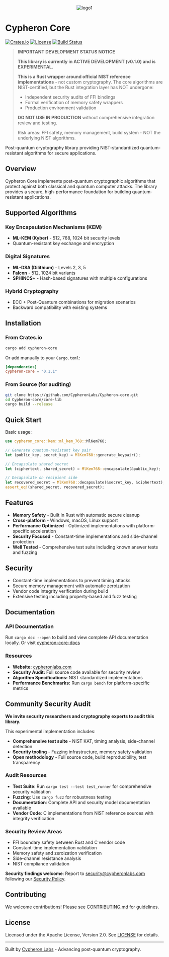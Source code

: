 <p align="center">
  <img  alt="logo1" src="https://github.com/user-attachments/assets/23197a38-fc41-4207-9485-2d0ea1689f70" />
</p>


# Cypheron Core

[![Crates.io](https://img.shields.io/crates/v/cypheron-core.svg)](https://crates.io/crates/cypheron-core)
[![License](https://img.shields.io/badge/license-Apache%202.0-blue.svg)](LICENSE)
[![Build Status](https://github.com/CypheronLabs/Cypheron-core/workflows/CI/badge.svg)](https://github.com/CypheronLabs/Cypheron-core/actions)


> **IMPORTANT DEVELOPMENT STATUS NOTICE**
> 
> **This library is currently in ACTIVE DEVELOPMENT (v0.1.0) and is EXPERIMENTAL.**
> 
> **This is a Rust wrapper around official NIST reference implementations** - not custom cryptography.
> The core algorithms are NIST-certified, but the Rust integration layer has NOT undergone:
> - Independent security audits of FFI bindings
> - Formal verification of memory safety wrappers
> - Production environment validation
> 
> **DO NOT USE IN PRODUCTION** without comprehensive integration review and testing.
> 
> Risk areas: FFI safety, memory management, build system - NOT the underlying NIST algorithms.

Post-quantum cryptography library providing NIST-standardized quantum-resistant algorithms for secure applications.

## Overview

Cypheron Core implements post-quantum cryptographic algorithms that protect against both classical and quantum computer attacks. The library provides a secure, high-performance foundation for building quantum-resistant applications.

## Supported Algorithms

### Key Encapsulation Mechanisms (KEM)
- **ML-KEM (Kyber)** - 512, 768, 1024 bit security levels
- Quantum-resistant key exchange and encryption

### Digital Signatures  
- **ML-DSA (Dilithium)** - Levels 2, 3, 5
- **Falcon** - 512, 1024 bit variants
- **SPHINCS+** - Hash-based signatures with multiple configurations

### Hybrid Cryptography
- ECC + Post-Quantum combinations for migration scenarios
- Backward compatibility with existing systems

## Installation

### From Crates.io
```bash
cargo add cypheron-core
```

Or add manually to your `Cargo.toml`:
```toml
[dependencies]
cypheron-core = "0.1.1"
```

### From Source (for auditing)
```bash
git clone https://github.com/CypheronLabs/Cypheron-core.git
cd Cypheron-core/core-lib
cargo build --release
```

## Quick Start

Basic usage:
```rust
use cypheron_core::kem::ml_kem_768::MlKem768;

// Generate quantum-resistant key pair
let (public_key, secret_key) = MlKem768::generate_keypair();

// Encapsulate shared secret
let (ciphertext, shared_secret) = MlKem768::encapsulate(&public_key);

// Decapsulate on recipient side
let recovered_secret = MlKem768::decapsulate(&secret_key, &ciphertext);
assert_eq!(shared_secret, recovered_secret);
```

## Features

- **Memory Safety** - Built in Rust with automatic secure cleanup
- **Cross-platform** - Windows, macOS, Linux support
- **Performance Optimized** - Optimized implementations with platform-specific acceleration
- **Security Focused** - Constant-time implementations and side-channel protection
- **Well Tested** - Comprehensive test suite including known answer tests and fuzzing

## Security

- Constant-time implementations to prevent timing attacks
- Secure memory management with automatic zeroization
- Vendor code integrity verification during build
- Extensive testing including property-based and fuzz testing

## Documentation

### API Documentation
Run `cargo doc --open` to build and view complete API documentation locally.
Or visit [cypheron-core-docs](https://cypheronlabs.github.io/Cypheron-core/)

### Resources
- **Website:** [cypheronlabs.com](https://cypheronlabs.com/)
- **Security Audit:** Full source code available for security review
- **Algorithm Specifications:** NIST standardized implementations
- **Performance Benchmarks:** Run `cargo bench` for platform-specific metrics

## Community Security Audit

**We invite security researchers and cryptography experts to audit this library.**

This experimental implementation includes:
- **Comprehensive test suite** - NIST KAT, timing analysis, side-channel detection
- **Security tooling** - Fuzzing infrastructure, memory safety validation
- **Open methodology** - Full source code, build reproducibility, test transparency

### Audit Resources
- **Test Suite**: Run `cargo test --test test_runner` for comprehensive security validation
- **Fuzzing**: Use `cargo fuzz` for robustness testing
- **Documentation**: Complete API and security model documentation available
- **Vendor Code**: C implementations from NIST reference sources with integrity verification

### Security Review Areas
- FFI boundary safety between Rust and C vendor code
- Constant-time implementation validation
- Memory safety and zeroization verification
- Side-channel resistance analysis
- NIST compliance validation

**Security findings welcome**: Report to security@cypheronlabs.com following our [Security Policy](SECURITY.md).

## Contributing

We welcome contributions! Please see [CONTRIBUTING.md](CONTRIBUTING.md) for guidelines.

## License

Licensed under the Apache License, Version 2.0. See [LICENSE](LICENSE) for details.

---

Built by [Cypheron Labs](https://cypheronlabs.com/) - Advancing post-quantum cryptography.
